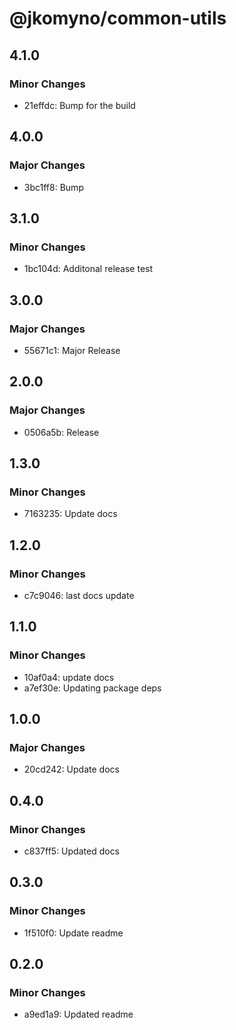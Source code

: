 # @jkomyno/common-utils

## 4.1.0

### Minor Changes

- 21effdc: Bump for the build

## 4.0.0

### Major Changes

- 3bc1ff8: Bump

## 3.1.0

### Minor Changes

- 1bc104d: Additonal release test

## 3.0.0

### Major Changes

- 55671c1: Major Release

## 2.0.0

### Major Changes

- 0506a5b: Release

## 1.3.0

### Minor Changes

- 7163235: Update docs

## 1.2.0

### Minor Changes

- c7c9046: last docs update

## 1.1.0

### Minor Changes

- 10af0a4: update docs
- a7ef30e: Updating package deps

## 1.0.0

### Major Changes

- 20cd242: Update docs

## 0.4.0

### Minor Changes

- c837ff5: Updated docs

## 0.3.0

### Minor Changes

- 1f510f0: Update readme

## 0.2.0

### Minor Changes

- a9ed1a9: Updated readme
